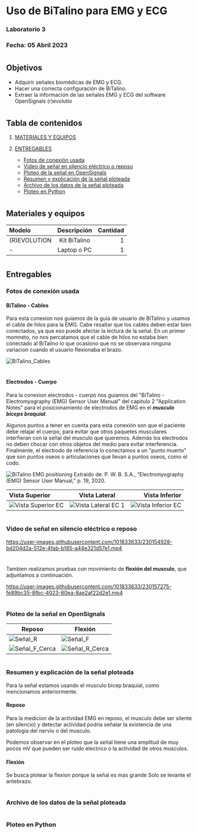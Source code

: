 # Uso de BiTalino para EMG y ECG

### Laboratorio 3

### Fecha: 05 Abril 2023

#
## Objetivos
* Adquirir señales biomédicas de EMG y ECG.
* Hacer una correcta configuración de BiTalino.
* Extraer la información de las señales EMG y ECG del software OpenSignals (r)evolutio

#

## Tabla de contenidos

1. [MATERIALES Y EQUIPOS](https://github.com/EduMV/ISB-G3/blob/main/Documentaci%C3%B3n/N3%20BiTalino/Lab3.md#materiales-y-equipos)

2. [ENTREGABLES](https://github.com/EduMV/ISB-G3/blob/main/Documentaci%C3%B3n/N3%20BiTalino/Lab3.md#entregables)

    * [Fotos de conexión usada](https://github.com/EduMV/ISB-G3/blob/main/Documentaci%C3%B3n/N3%20BiTalino/Lab3.md#fotos-de-conexi%C3%B3n-usada)
    * [Video de señal en silencio eléctrico o reposo](https://github.com/EduMV/ISB-G3/blob/main/Documentaci%C3%B3n/N3%20BiTalino/Lab3.md#video-de-se%C3%B1al-en-silencio-el%C3%A9ctrico-o-reposo)
    * [Ploteo de la señal en OpenSignals](https://github.com/EduMV/ISB-G3/blob/main/Documentaci%C3%B3n/N3%20BiTalino/Lab3.md#ploteo-de-la-se%C3%B1al-en-opensignals)
    * [Resumen y explicación de la señal ploteada](https://github.com/EduMV/ISB-G3/blob/main/Documentaci%C3%B3n/N3%20BiTalino/Lab3.md#resumen-y-explicaci%C3%B3n-de-la-se%C3%B1al-ploteada)
    * [Archivo de los datos de la señal ploteada](https://github.com/EduMV/ISB-G3/blob/main/Documentaci%C3%B3n/N3%20BiTalino/Lab3.md#archivo-de-los-datos-de-la-se%C3%B1al-ploteada)
    * [Ploteo en Python](https://github.com/EduMV/ISB-G3/blob/main/Documentaci%C3%B3n/N3%20BiTalino/Lab3.md#ploteo-en-python)

#
## Materiales y equipos

| Modelo | Descripción | Cantidad |
| :---         |     :---:      |          ---: |
| (R)EVOLUTION   | Kit BiTalino     | 1    |
| -     | Laptop o PC       | 1      |

#
## Entregables


### Fotos de conexión usada

#### BiTalino - Cables
Para esta conexion nos guiamos de la guia de usuario de BiTalino y usamos el cable de hilos para la EMG.
Cabe resaltar que los cables deben estar bien conectados, ya que eso puede afectar la lectura de la señal. En un primer momneto, no nos percatamos que el cable de hilos no estaba bien conectado al BiTalino lo que ocasiono que no se observara ninguna variacion cuando el usuario flexionaba el brazo.

![BiTalino_Cables](https://user-images.githubusercontent.com/101833633/230154500-41b3b224-94dd-451f-acdf-21d5016db301.jpg)

#
#### Electrodos - Cuerpo
Para la conexion electrodos - cuerpo nos guiamos del "BiTalino - Electromyography (EMG) Sensor User Manual" del capitulo 2 "Application Notes" para el posicionamiento de electrodos de EMG en el ***musculo biceps braquial***.

Algunos puntos a tener en cuenta para esta conexión son que el paciente debe relajar el cuerpo, para evitar que otros paquetes musculares interfieran con la señal del musculo que queremos. Además los electrodos no deben chocar con otros objetos del medio para evitar interferencia.
Finalmente, el electrodo de referencia lo conectamos a un "punto muerto" que son puntos oseos o articulaciones que llevan a puntos oseos, como el codo.

![BiTalino EMG positioning](https://user-images.githubusercontent.com/101833633/230150043-aaa692d3-2491-48af-9c2a-a407265479c9.png)
      Extraido de: P. W. B. S.A., “Electromyography (EMG) Sensor User Manual,” p. 19, 2020.


|   Vista Superior | Vista Lateral | Vista Inferior |
| :---         |     :---:      |          ---: |
|  ![Vista Superior EC](https://user-images.githubusercontent.com/101833633/230156288-009943e3-3f63-4313-95ec-763d77b7698f.jpg)  |    ![Vista Lateral EC 1](https://user-images.githubusercontent.com/101833633/230159803-535ae53d-0d39-47d5-94a3-ede9b937d791.jpg)  | ![Vista Inferior EC](https://user-images.githubusercontent.com/101833633/230152224-b7e9eff4-c24e-4a49-a534-36e7bd36999c.jpg)
    


#
### Video de señal en silencio eléctrico o reposo
https://user-images.githubusercontent.com/101833633/230154928-bd204d2a-512e-4fab-b185-a44e321d57e1.mp4


#
Tambien realizamos pruebas con movimiento de **flexión del musculo**, que adjuntamos a continuación.

https://user-images.githubusercontent.com/101833633/230157275-fe89bc35-8fbc-4023-80ea-8ae2af22d2e1.mp4



#
### Ploteo de la señal en OpenSignals
| Reposo             | Flexión                                              |
| ----------------- | ------------------------------------------------------------------ |
| ![Señal_R](https://user-images.githubusercontent.com/101833633/230158425-db118e18-542d-4abc-932c-cfc610b1e3aa.jpg) | ![Señal_F](https://user-images.githubusercontent.com/101833633/230158740-4b5261ed-487f-4525-b1f4-98da88abd7ed.jpg) |
| ![Señal_F_Cerca](https://user-images.githubusercontent.com/101833633/230159110-87fb82a1-cbe6-48ad-80ad-2950d67c7295.jpg) | ![Señal_R_Cerca](https://user-images.githubusercontent.com/101833633/230159070-8c4fa2b6-b52c-402a-b606-9de3d2ead65d.jpg) | 
   
   
#
### Resumen y explicación de la señal ploteada

Para la señal estamos usando el musculo bicep braquial, como mencionamos anteriormente.


#### Reposo
Para la medicion de la actividad EMG en reposo, el  musculo debe ser silente (en silencio) y detectar actividad podria señalar la existencia de una patologia del nervio o del musculo.

Podemos observar en el ploteo que la señal tiene una amplitud de muy pocos mV que pueden ser ruido electrico o la actividad de otros musculos.

#### Flexión
Se busca plotear la flexion porque la señal es mas grande 
Solo se levante el antebrazo.

#
### Archivo de los datos de la señal ploteada

#
### Ploteo en Python
